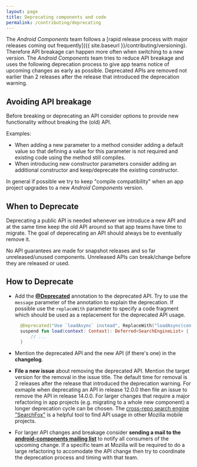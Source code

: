 ```yaml
---
layout: page
title: Deprecating components and code
permalink: /contributing/deprecating
---
```


The *Android Components* team follows a [rapid release process with major releases coming out frequently]({{ site.baseurl }}/contributing/versioning). Therefore API breakage can happen more often when switching to a new version. The *Android Components* team tries to reduce API breakage and uses the following deprecation process to give app teams notice of upcoming changes as early as possible. Deprecated APIs are removed not earlier than 2 releases after the release that introduced the deprecation warning.

## Avoiding API breakage

Before breaking or deprecating an API consider options to provide new functionality without breaking the (old) API.

Examples:
* When adding a new parameter to a method consider adding a default value so that defining a value for this parameter is not required and existing code using the method still compiles.
* When introducing new constructor parameters consider adding an additional constructor and keep/deprecate the existing constructor.

In general if possible we try to keep "compile compatibility" when an app project upgrades to a new *Android Components* version.

## When to Deprecate

Deprecating a public API is needed whenever we introduce a new API and at the same time keep the old API around so that app teams have time to migrate. The goal of deperecating an API should always be to eventually remove it.

No API guarantees are made for snapshot releases and so far unreleased/unused components. Unreleased APIs can break/change before they are released or used.

## How to Deprecate

* Add the **[@Deprecated](https://kotlinlang.org/api/latest/jvm/stdlib/kotlin/-deprecated/index.html)** annotation to the deprecated API. Try to use the `message` parameter of the annotation to explain the deprecation. If possible use the `replaceWith` parameter to specify a code fragment which should be used as a replacement for the deprecated API usage.

  ```Kotlin
    @Deprecated("Use `loadAsync` instead", ReplaceWith("loadAsync(context)"))
    suspend fun load(context: Context): Deferred<SearchEngineList> {
        // ...
    }
  ```

* Mention the deprecated API and the new API (if there's one) in the **changelog**.
* **File a new issue** about removing the deprecated API. Mention the target version for the removal in the issue title. The default time for removal is 2 releases after the release that introduced the deprecation warning. For exmaple when deprecating an API in release 12.0.0 then file an issue to remove the API in release 14.0.0. For larger changes that require a major refactoring in app projects (e.g. migrating to a whole new component) a longer deprecation cycle can be chosen. The [cross-repo search engine "SearchFox"](https://searchfox.org/mozilla-mobile/source) is a helpful tool to find API usage in other Mozilla mobile projects.
* For larger API changes and breakage consider **sending a mail to the [android-components mailing list](https://lists.mozilla.org/listinfo/android-components)** to notify all consumers of the upcoming change. If a specific team at Mozilla will be required to do a large refactoring to accomodate the API change then try to coordinate the deprecation process and timing with that team.
